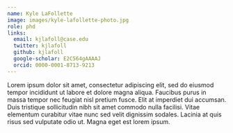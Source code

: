 ```yaml
---
name: Kyle LaFollette
image: images/kyle-lafollette-photo.jpg
role: phd
links:
  email: kjlafoll@case.edu
  twitter: kjlafoll
  github: kjlafoll
  google-scholar: E2C564gAAAAJ
  orcid: 0000-0001-8713-9213
---
```


Lorem ipsum dolor sit amet, consectetur adipiscing elit, sed do eiusmod tempor incididunt ut labore et dolore magna aliqua.
Faucibus purus in massa tempor nec feugiat nisl pretium fusce.
Elit at imperdiet dui accumsan.
Duis tristique sollicitudin nibh sit amet commodo nulla facilisi.
Vitae elementum curabitur vitae nunc sed velit dignissim sodales.
Lacinia at quis risus sed vulputate odio ut.
Magna eget est lorem ipsum.
